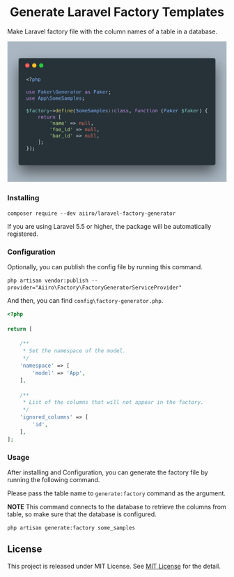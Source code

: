 <h1 align="center">Generate Laravel Factory Templates</h1>

Make Laravel factory file with the column names of a table in a database.

![screenshot](https://raw.githubusercontent.com/aiiro/laravel-factory-generator/master/screenshot.png)

### Installing
``` shell
composer require --dev aiiro/laravel-factory-generator
```

If you are using Laravel 5.5 or higher, the package will be automatically registered.

### Configuration
Optionally, you can publish the config file by running this command.
``` shell
php artisan vendor:publish --provider="Aiiro\Factory\FactoryGeneratorServiceProvider"
```
And then, you can find `config\factory-generator.php`.
``` php
<?php

return [
    
    /**
     * Set the namespace of the model.
     */
    'namespace' => [
        'model' => 'App',
    ],

    /**
     * List of the columns that will not appear in the factory.
     */
    'ignored_columns' => [
        'id',
    ],
];
```

### Usage
After installing and Configuration, you can generate the factory file by running the following command.

Please pass the table name to `generate:factory` command as the argument.

**NOTE**
This command connects to the database to retrieve the columns from table, so make sure that the database is configured.
``` shell
php artisan generate:factory some_samples
```

## License
This project is released under MIT License. See [MIT License](LICENSE)
 for the detail.

